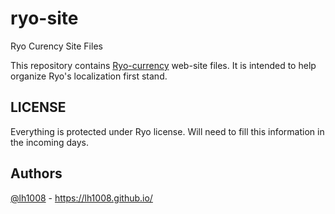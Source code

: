 # ryo-site
Ryo Curency Site Files

This repository contains [Ryo-currency](https://ryo-currency.com/) web-site files. It is intended to help organize Ryo's localization first stand.

## LICENSE

Everything is protected under Ryo license. Will need to fill this information in the incoming days.

## Authors

[@lh1008](https://github.com/lh1008) - https://lh1008.github.io/